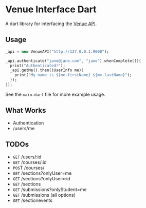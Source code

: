 # Venue Interface Dart

A dart library for interfacing the [Venue API](github.com/rcos/venue).

## Usage

```dart
_api = new VenueAPI("http://127.0.0.1:9000");

_api.authenticate("jane@jane.com", "jane").whenComplete((){
  print("Authenticated!");
  _api.getMe().then((UserInfo me){
    print("My name is ${me.firstName} ${me.lastName}");
  });
});

```

See the `main.dart` file for more example usage.

## What Works

* Authentication
* /users/me

## TODOs

* `GET` /users/:id
* `GET` /courses/:id
* `POS`T /courses/
* `GET` /sections?onlyUser=me
* `GET` /sections?onlyUser=:id
* `GET` /sections
* `GET` /submissions?onlyStudent=me
* `GET` /submissions (all options)
* `GET` /sectionevents

